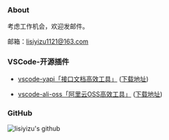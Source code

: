 ### About

考虑工作机会，欢迎发邮件。

邮箱：lisiyizu1121@163.com

### VSCode-开源插件

- [vscode-yapi「接口文档高效工具」](https://github.com/lisiyizu/vscode-yapi) ([下载地址](https://marketplace.visualstudio.com/items?itemName=kummy.vscode-yapi))

- [vscode-ali-oss「阿里云OSS高效工具」](https://github.com/lisiyizu/vscode-ali-oss) ([下载地址](https://marketplace.visualstudio.com/items?itemName=kummy.vscode-ali-oss))


### GitHub
![lisiyizu's github](https://github-readme-stats.vercel.app/api?username=lisiyizu&show_icons=true&title_color=409EFF&icon_color=409EFF&text_color=333333&bg_color=ffffff)
